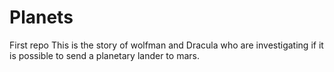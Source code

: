 # Planets
 First repo
This is the story of wolfman and Dracula who are investigating if it is possible to send a planetary lander to mars.